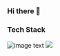 ### Hi there 👋

### Tech Stack
![image]({https://img.shields.io/badge/Qt-41CD52?style=for-the-badge&logo=qt&logoColor=white})
text
<img src="{https://img.shields.io/badge/Python-FFD43B?style=for-the-badge&logo=python&logoColor=blue}" />
